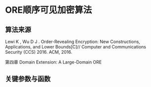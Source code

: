 # ORE顺序可见加密算法


## 算法来源
Lewi K , Wu D J . Order-Revealing Encryption: New Constructions, Applications, and Lower Bounds[C]// Computer and Communications Security (CCS) 2016. ACM, 2016.

第四章 Domain Extension: A Large-Domain ORE
## 关键参数与函数





